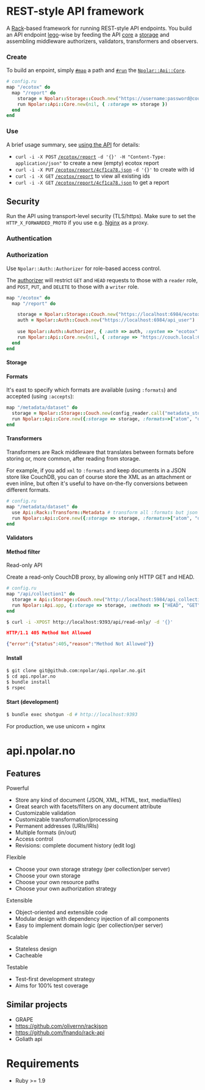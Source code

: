 # REST-style API framework

A [Rack](https://github.com/rack/rack)-based framework for running REST-style API endpoints.
You build an API endpoint [lego](http://lego.dk)-wise by feeding the API [core](https://github.com/npolar/api.npolar.no/wiki/Core) a [storage](https://github.com/npolar/api.npolar.no/wiki/Storage) and assembling
middleware authorizers, validators, transformers and observers.

### Create
To build an enpoint, simply [`#map`](https://github.com/rack/rack/blob/master/lib/rack/builder.rb) a path
and [`#run`](http://m.onkey.org/ruby-on-rack-2-the-builder) the [`Npolar::Api::Core`]().

``` ruby
# config.ru
map "/ecotox" do
  map "/report" do
    storage = Npolar::Storage::Couch.new("https://username:password@couch.local:6984/ecotox_report")
    run Npolar::Api::Core.new(nil, { :storage => storage }) 
  end
end
```
### Use
A brief usage summary, see [using the API](https://github.com/npolar/api.npolar.no/wiki/Using-the-API) for details:
* `curl -i -X POST` [`/ecotox/report`](http://localhost:9393/ecotox/report) `-d '{}' -H "Content-Type: application/json"`  to create a new (empty) ecotox report
* `curl -i -X PUT` [`/ecotox/report/4cf1ca78.json`](http://localhost:9393/ecotox/report/4cf1ca78.json) `-d '{}'` to create with id
* `curl -i -X GET` [`/ecotox/report`](http://localhost:9393/ecotox/report/) to view all existing ids
* `curl -i -X GET` [`/ecotox/report/4cf1ca78.json`](http://localhost:9393/ecotox/report/4cf1ca78.json) to get a report

## Security
Run the API using transport-level security (TLS/https). 
Make sure to set the `HTTP_X_FORWARDED_PROTO` if you use e.g. [Nginx](http://wiki.nginx.org/HttpSslModule) as a proxy.

### Authentication

### Authorization
Use `Npolar::Auth::Authorizer` for role-based access control.

The [authorizer](https://github.com/npolar/api.npolar.no/wiki/Authorizer) will restrict `GET` and `HEAD` requests to those with a `reader` role,
and `POST`, `PUT`, and `DELETE` to those with a `writer` role.

``` ruby
map "/ecotox" do
  map "/report" do

    storage = Npolar::Storage::Couch.new("https://localhost:6984/ecotox_report")
    auth = Npolar::Auth::Couch.new("https://localhost:6984/api_user")
    
    use Npolar::Auth::Authorizer, { :auth => auth, :system => "ecotox" }
    run Npolar::Api::Core.new(nil, { :storage => "https://couch.local:6984/ecotox_report" }) 
  end
end
```
#### Storage


#### Formats
It's east to specify which formats are available (using `:formats`) and accepted (using `:accepts`):
``` ruby
map "/metadata/dataset" do
  storage = Npolar::Storage::Couch.new(config_reader.call("metadata_storage.json"))
  run Npolar::Api::Core.new({:storage => storage, :formats=>["atom", "dif", "iso", "json", "solr", "xml"]}, :accepts => ["dif", "json", "xml"])
end

```
#### Transformers
Transformers are Rack middleware that translates between formats before storing 
or, more common, after reading from storage.

For example, if you add `xml` to `:formats` and keep documents in a JSON store like CouchDB,
you can of course store the XML as an attachment or even inline, but often it's
useful to have on-the-fly conversions between different formats.

``` ruby
# config.ru
map "/metadata/dataset" do
  use Api::Rack::Transform::Metadata # transform all :formats but json
  run Npolar::Api::Core.new({:storage => storage, :formats=>["atom", "dif", "iso", "json", "xml"]}, :accepts => ["dif", "json", "xml"])
end
```

#### Validators




#### Method filter

Read-only API

Create a read-only CouchDB proxy, by allowing only HTTP GET and HEAD. 
``` ruby
# config.ru
map "/api/collection1" do
  storage = Api::Storage::Couch.new("http://localhost:5984/api_collection1")
  run Npolar::Api.app, {:storage => storage, :methods => ["HEAD", "GET"], :formats => ["json"]} 
end
```

``` sh
$ curl -i -XPOST http://localhost:9393/api/read-only/ -d '{}'
```

``` json
HTTP/1.1 405 Method Not Allowed

{"error":{"status":405,"reason":"Method Not Allowed"}}
```

#### Install

``` sh
$ git clone git@github.com:npolar/api.npolar.no.git
$ cd api.npolar.no
$ bundle install
$ rspec
```

#### Start (development)
``` sh
$ bundle exec shotgun -d # http://localhost:9393
```
For production, we use unicorn + nginx

# api.npolar.no

## Features

Powerful
* Store any kind of document (JSON, XML, HTML, text, media/files)
* Great search with facets/filters on any document attribute
* Customizable validation
* Customizable transformation/processing
* Permanent addresses (URIs/IRIs)
* Multiple formats (in/out)
* Access control
* Revisions: complete document history (edit log)

Flexible
* Choose your own storage strategy (per collection/per server)
* Choose your own storage 
* Choose your own resource paths
* Choose your own authorization strategy

Extensible
* Object-oriented and extensible code
* Modular design with dependency injection of all components
* Easy to implement domain logic (per collection/per server)

Scalable
* Stateless design
* Cacheable

Testable
* Test-first development strategy
* Aims for 100% test coverage



## Similar projects
* GRAPE
* https://github.com/olivernn/rackjson
* https://github.com/fnando/rack-api
* Goliath api
# Requirements
* Ruby >= 1.9

